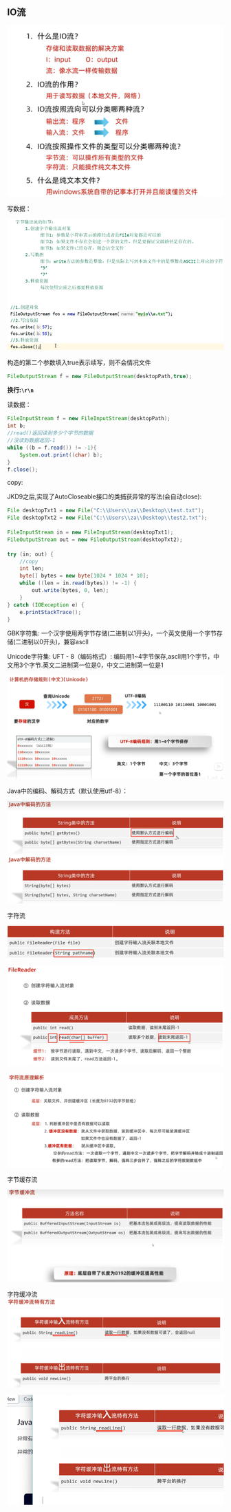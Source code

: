 
## IO流



![image-20240628203900669](imgs/image-20240628203900669.png)



写数据：



![image-20240629113628300](imgs/image-20240629113628300.png)

构造的第二个参数填入true表示续写，则不会情况文件

```java
FileOutputStream f = new FileOutputStream(desktopPath,true);
```

__换行:`\r\n`__



读数据：

```java
FileInputStream f = new FileInputStream(desktopPath);
int b;
//read()返回读到多少个字节的数据
//没读到数据返回-1
while ((b = f.read()) != -1){
	System.out.print((char) b);
}
f.close();
```

copy:

JKD9之后,实现了AutoCloseable接口的类捕获异常的写法(会自动close):

```java
File desktopTxt1 = new File("C:\\Users\\za\\Desktop\\test.txt");
File desktopTxt2 = new File("C:\\Users\\za\\Desktop\\test2.txt");

FileInputStream in = new FileInputStream(desktopTxt1);
FileOutputStream out = new FileOutputStream(desktopTxt2);

try (in; out) {
    //copy
    int len;
    byte[] bytes = new byte[1024 * 1024 * 10];
    while ((len = in.read(bytes)) != -1) {
        out.write(bytes, 0, len);
    }
} catch (IOException e) {
    e.printStackTrace();
}
```



GBK字符集:
一个汉字使用两字节存储(二进制以1开头)，一个英文使用一个字节存储(二进制以0开头)，兼容ascll

Unicode字符集:
UFT - 8（编码格式）: 编码用1~4字节保存,ascll用1个字节，中文用3个字节.英文二进制第一位是0，中文二进制第一位是1

![image-20240629191415756](imgs/image-20240629191415756.png)

Java中的编码、解码方式（默认使用utf-8）：

![image-20240629192725864](imgs/image-20240629192725864.png)

字符流

![image-20240629205555943](imgs/image-20240629205555943.png)

![image-20240629212138441](imgs/image-20240629212138441.png)



![image-20240629225245183](imgs/image-20240629225245183.png)



字节缓存流

![image-20240701192055922](imgs/image-20240701192055922.png)

字符缓冲流
![image-20240701193510198](imgs/image-20240701193510198.png)

![image-20240702162040814](imgs/image-20240702162040814.png)
